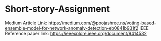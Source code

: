 # Short-story-Assignment

Medium Article Link: https://medium.com/@poojashree.ns/voting-based-ensemble-model-for-network-anomaly-detection-eb0841b931f2
IEEE Reference paper link: https://ieeexplore.ieee.org/document/9414532
